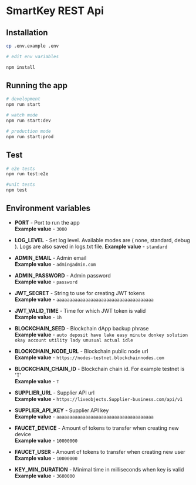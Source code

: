 # SmartKey REST Api

## Installation

```bash
cp .env.example .env

# edit env variables

npm install
```

## Running the app

```bash
# development
npm run start

# watch mode
npm run start:dev

# production mode
npm run start:prod
```

## Test

```bash
# e2e tests
npm run test:e2e

#unit tests
npm test
```

## Environment variables

- **PORT** - Port to run the app  
**Example value** - `3000`

- **LOG_LEVEL** - Set log level. Available modes are ( none, standard, debug ). Logs are also saved in logs.txt file.
**Example value** - `standard`

-  **ADMIN_EMAIL** - Admin email  
**Example value** - `admin@admin.com`

-  **ADMIN_PASSWORD** - Admin password  
**Example value** - `password`

- **JWT_SECRET** - String to use for creating JWT tokens  
**Example value** - `aaaaaaaaaaaaaaaaaaaaaaaaaaaaaaaaaaaaa`

- **JWT_VALID_TIME** - Time for which JWT token is valid  
**Example value** - `1h`

- **BLOCKCHAIN_SEED** - Blockchain dApp backup phrase  
**Example value** - `auto deposit have lake easy minute donkey solution okay account utility lady unusual actual idle`

- **BLOCKCHAIN_NODE_URL** - Blockchain public node url  
**Example value** - `https://nodes-testnet.blockchainnodes.com`

- **BLOCKCHAIN_CHAIN_ID** - Blockchain chain id. For example testnet is 'T'  
**Example value** - `T`

- **SUPPLIER_URL** - Supplier API url  
**Example value** - `https://liveobjects.Supplier-business.com/api/v1`

- **SUPPLIER_API_KEY** - Supplier API key  
**Example value** - `aaaaaaaaaaaaaaaaaaaaaaaaaaaaaaaaaaaaa`

- **FAUCET_DEVICE** - Amount of tokens to transfer when creating new device  
**Example value** - `10000000`

- **FAUCET_USER** - Amount of tokens to transfer when creating new user  
**Example value** - `10000000`

- **KEY_MIN_DURATION** - Minimal time in milliseconds when key is valid  
**Example value** - `3600000`
